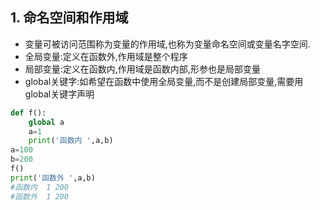 ## 1. 命名空间和作用域

* 变量可被访问范围称为变量的作用域,也称为变量命名空间或变量名字空间.
* 全局变量:定义在函数外,作用域是整个程序
* 局部变量:定义在函数内,作用域是函数内部,形参也是局部变量
* global关键字:如希望在函数中使用全局变量,而不是创建局部变量,需要用global关键字声明

```python
def f():
    global a
    a=1
    print('函数内 ',a,b)
a=100
b=200
f()
print('函数外 ',a,b)
#函数内  1 200
#函数外  1 200
```
